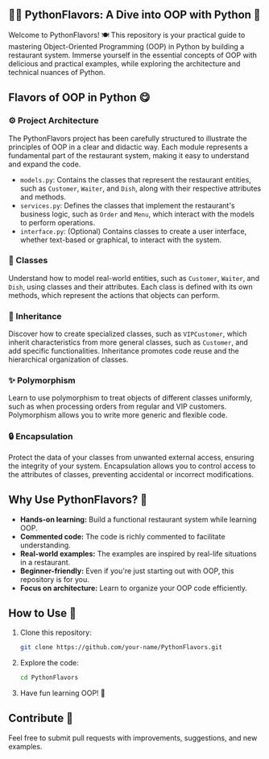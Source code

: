 ## 👨‍🍳 PythonFlavors: A Dive into OOP with Python 🐍

Welcome to PythonFlavors! 🍽️ This repository is your practical guide to mastering Object-Oriented Programming (OOP) in Python by building a restaurant system. Immerse yourself in the essential concepts of OOP with delicious and practical examples, while exploring the architecture and technical nuances of Python.

## Flavors of OOP in Python 😋

### ⚙️ Project Architecture

The PythonFlavors project has been carefully structured to illustrate the principles of OOP in a clear and didactic way. Each module represents a fundamental part of the restaurant system, making it easy to understand and expand the code.

* `models.py`: Contains the classes that represent the restaurant entities, such as `Customer`, `Waiter`, and `Dish`, along with their respective attributes and methods.
* `services.py`: Defines the classes that implement the restaurant's business logic, such as `Order` and `Menu`, which interact with the models to perform operations.
* `interface.py`: (Optional) Contains classes to create a user interface, whether text-based or graphical, to interact with the system.

### 🧩 Classes

Understand how to model real-world entities, such as `Customer`, `Waiter`, and `Dish`, using classes and their attributes. Each class is defined with its own methods, which represent the actions that objects can perform.

### 🔗 Inheritance

Discover how to create specialized classes, such as `VIPCustomer`, which inherit characteristics from more general classes, such as `Customer`, and add specific functionalities. Inheritance promotes code reuse and the hierarchical organization of classes.

### ✨ Polymorphism

Learn to use polymorphism to treat objects of different classes uniformly, such as when processing orders from regular and VIP customers. Polymorphism allows you to write more generic and flexible code.

### 🔒 Encapsulation

Protect the data of your classes from unwanted external access, ensuring the integrity of your system. Encapsulation allows you to control access to the attributes of classes, preventing accidental or incorrect modifications.

## Why Use PythonFlavors? 🤔

* **Hands-on learning:** Build a functional restaurant system while learning OOP.
* **Commented code:** The code is richly commented to facilitate understanding.
* **Real-world examples:** The examples are inspired by real-life situations in a restaurant.
* **Beginner-friendly:** Even if you're just starting out with OOP, this repository is for you.
* **Focus on architecture:** Learn to organize your OOP code efficiently.

## How to Use 🚀

1. Clone this repository:
   ```bash
   git clone https://github.com/your-name/PythonFlavors.git
   ```
2. Explore the code:
   ```bash
   cd PythonFlavors
   ```
3. Have fun learning OOP! 🎉

## Contribute 🤝

Feel free to submit pull requests with improvements, suggestions, and new examples.

